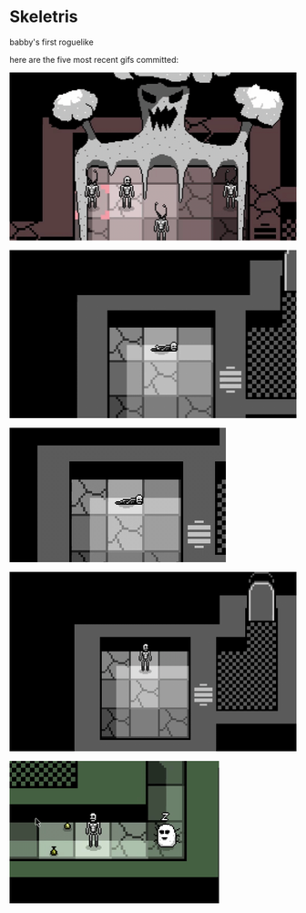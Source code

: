 # Skeletris
babby's first roguelike

here are the five most recent gifs committed:

![219_dead_cave_horror.gif](gifs/219_dead_cave_horror.gif?raw=true "219_dead_cave_horror")

![218_sleep_and_wakeup_intro.gif](gifs/218_sleep_and_wakeup_intro.gif?raw=true "218_sleep_and_wakeup_intro")

![217_he_scoot.gif](gifs/217_he_scoot.gif?raw=true "217_he_scoot")

![216_intro_area.gif](gifs/216_intro_area.gif?raw=true "216_intro_area")

![215_idle_anim_speed.gif](gifs/215_idle_anim_speed.gif?raw=true "215_idle_anim_speed")

